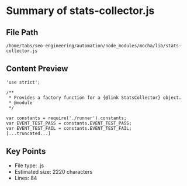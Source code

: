 # Summary of stats-collector.js
  
## File Path
`/home/tabs/seo-engineering/automation/node_modules/mocha/lib/stats-collector.js`

## Content Preview
```
'use strict';

/**
 * Provides a factory function for a {@link StatsCollector} object.
 * @module
 */

var constants = require('./runner').constants;
var EVENT_TEST_PASS = constants.EVENT_TEST_PASS;
var EVENT_TEST_FAIL = constants.EVENT_TEST_FAIL;
[...truncated...]
```

## Key Points
- File type: .js
- Estimated size: 2220 characters
- Lines: 84
